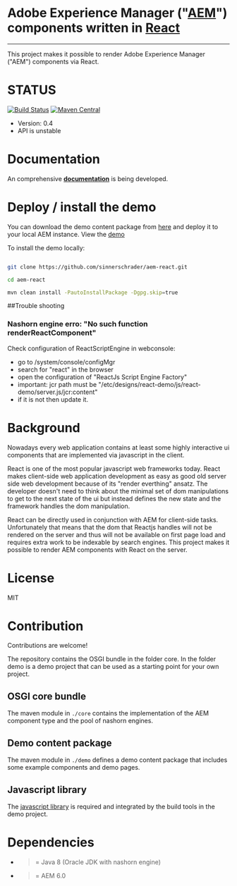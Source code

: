 # Adobe Experience Manager ("[AEM]") components written in [React]
-----

This project makes it possible to render Adobe Experience Manager ("AEM") components via React.

# STATUS

[![Build Status](https://travis-ci.org/sinnerschrader/aem-react.svg?branch=master)](https://travis-ci.org/sinnerschrader/aem-react)
[![Maven Central](https://maven-badges.herokuapp.com/maven-central/com.sinnerschrader.aem.react/aem-react/badge.svg)](https://maven-badges.herokuapp.com/maven-central/com.sinnerschrader.aem.react/aem-react)

- Version: 0.4
- API is unstable

# Documentation

An comprehensive **[documentation](https://sinnerschrader.github.io/aem-react/)** is being developed. 


# Deploy / install the demo

You can download the demo content package from [here]() and deploy it to your local AEM instance. 
View the [demo](localhost:4502/content/react-demo/index.html)

To install the demo locally:

```bash

git clone https://github.com/sinnerschrader/aem-react.git

cd aem-react

mvn clean install -PautoInstallPackage -Dgpg.skip=true

```

##Trouble shooting

### Nashorn engine erro: "No such function renderReactComponent"
Check configuration of ReactScriptEngine in webconsole:
- go to /system/console/configMgr
- search for "react" in the browser
- open the configuration of "ReactJs Script Engine Factory"
- important: jcr path must be "/etc/designs/react-demo/js/react-demo/server.js/jcr:content"
- if it is not then update it.


# Background

Nowadays every web application contains at least some highly interactive ui components
that are implemented via javascript in the client. 

React is one of the most popular javascript web frameworks today. React makes client-side
web application development as easy as good old server side web development because of its "render
everthing" ansatz. The developer doesn't need to think about the minimal set of dom manipulations
 to get to the next state of the
ui but instead defines the new state and the framework handles the dom manipulation.

React can be directly used in conjunction with AEM for client-side tasks. Unfortunately
that means that the dom that Reactjs handles will not be rendered on the server and thus 
will not be available on first page load and requires extra work to be indexable by search engines.
This project makes it possible to render AEM components with React on the server.

# License

MIT

# Contribution

Contributions are welcome! 

The repository contains the OSGI bundle in the folder core.
In the folder demo is a demo project that can be used as a starting point 
for your own project.

## OSGI core bundle

The maven module in `./core` contains the implementation of the AEM component type and the
pool of nashorn engines.

## Demo content package

The maven module in `./demo` defines a demo content package that includes some example components and demo pages.

## Javascript library

The [javascript library](//www.github.com/sinnerschrader/aem-react-js) is required
and integrated by the build tools in the demo project.


# Dependencies

- >= Java 8 (Oracle JDK with nashorn engine)
- >= AEM 6.0


[React]: http://facebook.github.io/react/
[AEM]: http://www.adobe.com/de/marketing-cloud/enterprise-content-management.html

